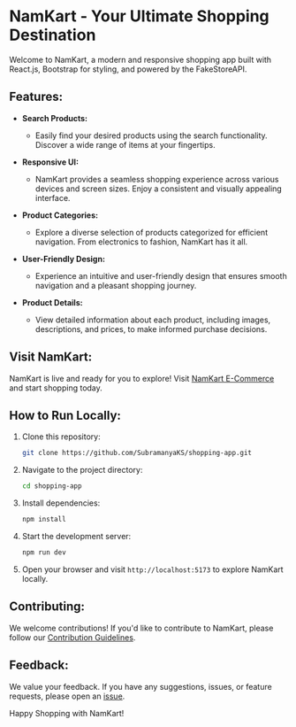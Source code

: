 # NamKart - Your Ultimate Shopping Destination

Welcome to NamKart, a modern and responsive shopping app built with React.js, Bootstrap for styling, and powered by the FakeStoreAPI.

## Features:

- **Search Products:**
  - Easily find your desired products using the search functionality. Discover a wide range of items at your fingertips.

- **Responsive UI:**
  - NamKart provides a seamless shopping experience across various devices and screen sizes. Enjoy a consistent and visually appealing interface.

- **Product Categories:**
  - Explore a diverse selection of products categorized for efficient navigation. From electronics to fashion, NamKart has it all.

- **User-Friendly Design:**
  - Experience an intuitive and user-friendly design that ensures smooth navigation and a pleasant shopping journey.

- **Product Details:**
  - View detailed information about each product, including images, descriptions, and prices, to make informed purchase decisions.

## Visit NamKart:

NamKart is live and ready for you to explore! Visit [NamKart E-Commerce](https://namkart-ecommerce.netlify.app/) and start shopping today.

## How to Run Locally:

1. Clone this repository:
   ```bash
   git clone https://github.com/SubramanyaKS/shopping-app.git
    ```

2. Navigate to the project directory:
    ```bash
    cd shopping-app
    ```
3. Install dependencies:
    ```bash
    npm install
    ```
4. Start the development server:
    ```bash
    npm run dev
    ```
5. Open your browser and visit `http://localhost:5173` to explore NamKart locally.

## Contributing:

We welcome contributions! If you'd like to contribute to NamKart, please follow our [Contribution Guidelines](https://github.com/SubramanyaKS/shopping-app/blob/main/CONTRIBUTING.md).

## Feedback:

We value your feedback. If you have any suggestions, issues, or feature requests, please open an [issue](https://github.com/SubramanyaKS/shopping-app/issues).

Happy Shopping with NamKart!